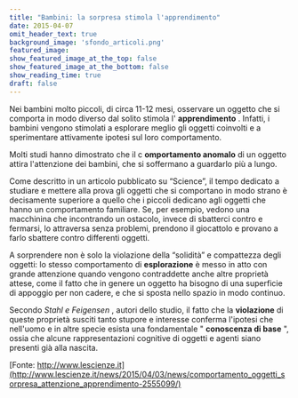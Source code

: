 ```yaml
---
title: "Bambini: la sorpresa stimola l'apprendimento"
date: 2015-04-07
omit_header_text: true
background_image: 'sfondo_articoli.png'
featured_image: 
show_featured_image_at_the_top: false
show_featured_image_at_the_bottom: false
show_reading_time: true
draft: false
---
```


Nei bambini molto piccoli, di circa 11-12 mesi, osservare un oggetto che si
comporta in modo diverso dal solito stimola l' **apprendimento** . Infatti, i
bambini vengono stimolati a esplorare meglio gli oggetti coinvolti e a
sperimentare attivamente ipotesi sul loro comportamento.  
  
Molti studi hanno dimostrato che il c **omportamento anomalo** di un oggetto
attira l'attenzione dei bambini, che si soffermano a guardarlo più a lungo.  
  
Come descritto in un articolo pubblicato su “Science”, il tempo dedicato a
studiare e mettere alla prova gli oggetti che si comportano in modo strano è
decisamente superiore a quello che i piccoli dedicano agli oggetti che hanno
un comportamento familiare. Se, per esempio, vedono una macchinina che
incontrando un ostacolo, invece di sbatterci contro e fermarsi, lo attraversa
senza problemi, prendono il giocattolo e provano a farlo sbattere contro
differenti oggetti.  
  
A sorprendere non è solo la violazione della “solidità” e compattezza degli
oggetti: lo stesso comportamento di **esplorazione** è messo in atto con
grande attenzione quando vengono contraddette anche altre proprietà attese,
come il fatto che in genere un oggetto ha bisogno di una superficie di
appoggio per non cadere, e che si sposta nello spazio in modo continuo.  
  
Secondo _Stahl e Feigensen_ , autori dello studio, il fatto che la
**violazione** di queste proprietà susciti tanto stupore e interesse conferma
l'ipotesi che nell'uomo e in altre specie esista una fondamentale "
**conoscenza di base** ", ossia che alcune rappresentazioni cognitive di
oggetti e agenti siano presenti già alla nascita.  
  
[Fonte: http://www.lescienze.it](http://www.lescienze.it/news/2015/04/03/news/comportamento_oggetti_sorpresa_attenzione_apprendimento-2555099/)


